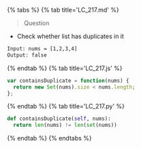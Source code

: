 {% tabs %}
{% tab title='LC_217.md' %}

> Question

* Check whether list has duplicates in it

```txt
Input: nums = [1,2,3,4]
Output: false
```

{% endtab %}
{% tab title='LC_217.js' %}

```js
var containsDuplicate = function(nums) {
  return new Set(nums).size < nums.length;
};
```

{% endtab %}
{% tab title='LC_217.py' %}

```py
def containsDuplicate(self, nums):
  return len(nums) != len(set(nums))
```

{% endtab %}
{% endtabs %}
